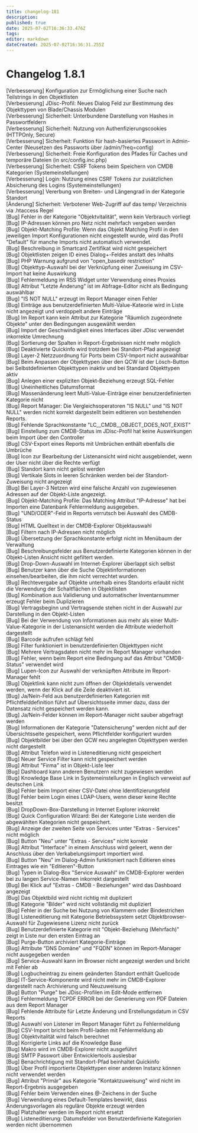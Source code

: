 ```yaml
---
title: changelog-181
description: 
published: true
date: 2025-07-02T16:36:33.476Z
tags: 
editor: markdown
dateCreated: 2025-07-02T16:36:31.255Z
---
```


# Changelog 1.8.1
<!-- cSpell:disable -->
<!-- markdownlint-disable MD052 -->
[Verbesserung]  Konfiguration zur Ermöglichung einer Suche nach Teilstrings in den Objektlisten<br>
[Verbesserung]  JDisc-Profil: Neues Dialog Feld zur Bestimmung des Objekttypen von Blade/Chassis Modulen<br>
[Verbesserung]  Sicherheit: Unterbundene Darstellung von Hashes in Passwortfeldern<br>
[Verbesserung]  Sicherheit: Nutzung von Authenfizierungscookies (HTTPOnly, Secure)<br>
[Verbesserung]  Sicherheit: Funktion für hash-basiertes Passwort in Admin-Center (Neusetzen des Passworts über /admin/?req=config)<br>
[Verbesserung]  Sicherheit: Freie Konfiguration des Pfades für Caches und temporäre Dateien (in src/config.inc.php)<br>
[Verbesserung]  Sicherheit: CSRF Tokens beim Speichern von CMDB Kategorien (Systemeinstellungen)<br>
[Verbesserung]  Login: Nutzung eines CSRF Tokens zur zusätzlichen Absicherung des Logins (Systemeinstellungen)<br>
[Verbesserung]  Vererbung von Breiten- und Längengrad in der Kategorie Standort<br>
[Änderung]      Sicherheit: Verbotener Web-Zugriff auf das temp/ Verzeichnis via .htaccess Regel<br>
[Bug]           Fehler in der Kategorie "Objektvitalität", wenn kein Verbrauch vorliegt<br>
[Bug]           IP-Adressen können pro Netz nicht mehrfach vergeben werden<br>
[Bug]           Objekt-Matching Profile: Wenn das Objekt Matching Profil in den jeweiligen Import Konfigurationen nicht eingestellt wurde, wird das Profil "Default" für manche Imports nicht automatisch verwendet.<br>
[Bug]           Beschreibung in Smartcard Zertifikat wird nicht gespeichert<br>
[Bug]           Objektlisten zeigen ID eines Dialog+-Feldes anstatt des Inhalts<br>
[Bug]           PHP Warnung aufgrund von "open_basedir restriction"<br>
[Bug]           Objekttyp-Auswahl bei der Verknüpfung einer Zuweisung im CSV-Import hat keine Auswirkung<br>
[Bug]           Fehlermeldung im RSS Widget unter Verwendung eines Proxies<br>
[Bug]           Attribut "Letzte Änderung" ist im Abfrage-Editor nicht als Bedingung auswählbar<br>
[Bug]           "IS NOT NULL" erzeugt im Report Manager einen Fehler<br>
[Bug]           Einträge aus benutzerdefinierten Multi-Value-Kateorie wird in Liste nicht angezeigt und verdoppelt andere Einträge<br>
[Bug]           Im Report kann kein Attribut zur Kategorie "Räumlich zugeordnete Objekte" unter den Bedingungen ausgewählt werden<br>
[Bug]           Import der Geschwindigkeit eines Interfaces über JDisc verwendet inkorrekte Umrechnung<br>
[Bug]           Sortierung der Spalten in Report-Ergebnissen nicht mehr möglich<br>
[Bug]           Deaktivierte Quickinfo wird trotzdem bei Standort-Pfad angezeigt<br>
[Bug]           Layer-2 Netzzuordnung für Ports beim CSV-Import nicht auswählbar<br>
[Bug]           Beim Anpassen der Objekttypen über den QCW ist der Lösch-Button bei Selbstdefinierten Objekttypen inaktiv und bei Standard Objekttypen aktiv<br>
[Bug]           Anlegen einer expliziten Objekt-Beziehung erzeugt SQL-Fehler<br>
[Bug]           Uneinheitliches Datumsformat<br>
[Bug]           Massenänderung leert Multi-Value-Einträge einer benutzerdefinierten Kategorie nicht<br>
[Bug]           Report Manager: Die Vergleichsoperatoren "IS NULL" und "IS NOT NULL" werden nicht korrekt dargestellt beim editieren von bestehenden Reports.<br>
[Bug]           Fehlende Sprachkonstante "LC__CMDB__OBJECT_DOES_NOT_EXIST"<br>
[Bug]           Einstellung zum CMDB-Status im JDisc-Profil hat keine Auswirkungen beim Import über den Controller<br>
[Bug]           CSV-Export eines Reports mit Umbrüchen enthält ebenfalls die Umbrüche<br>
[Bug]           Icon zur Bearbeitung der Listenansicht wird nicht ausgeblendet, wenn der User nicht über die Rechte verfügt<br>
[Bug]           Standort kann nicht gelöst werden<br>
[Bug]           Vertikale Slots in leeren Schränken werden bei der Standort-Zuweisung nicht angezeigt<br>
[Bug]           Bei Layer-3 Netzen wird eine falsche Anzahl von zugewiesenen Adressen auf der Objekt-Liste angezeigt.<br>
[Bug]           Objekt-Matching Profile: Das Matching Attribut "IP-Adresse" hat bei Importen eine Datenbank Fehlermeldung ausgegeben.<br>
[Bug]           "UND/ODER"-Feld in Reports verrutsch bei Auswahl des CMDB-Status<br>
[Bug]           HTML Quelltext in der CMDB-Explorer Objektauswahl<br>
[Bug]           Filtern nach IP-Adressen nicht möglich<br>
[Bug]           Übersetzung der Sprachkonstante erfolgt nicht im Menübaum der Verwaltung<br>
[Bug]           Beschreibungsfelder aus Benutzerdefinierte Kategorien können in der Objekt-Listen Ansicht nicht gefiltert werden.<br>
[Bug]           Drop-Down-Auswahl im Internet-Explorer überlappt sich selbst<br>
[Bug]           Benutzer kann über die Suche Objektinformationen einsehen/bearbeiten, die ihm nicht verrechtet wurden.<br>
[Bug]           Rechtevergabe auf Objekte unterhalb eines Standorts erlaubt nicht die Verwendung der Schaltflächen in Objektlisten<br>
[Bug]           Kombination aus Validierung und automatischer Inventarnummer erzeugt Fehler beim Duplizieren<br>
[Bug]           Vertragsbeginn und Vertragsende stehen nicht in der Auswahl zur Darstellung in den Objekt-Listen<br>
[Bug]           Bei der Verwendung von Informationen aus mehr als einer Multi-Value-Kategorie in der Listenansicht werden die Attribute wiederholt dargestellt<br>
[Bug]           Barcode aufrufen schlägt fehl<br>
[Bug]           Filter funktioniert in benutzerdefinierten Objekttypen nicht<br>
[Bug]           Mehrere Vertragsdaten nicht mehr im Report Manager vorhanden<br>
[Bug]           Fehler, wenn beim Report eine Bedingung auf das Attribut "CMDB-Status" verwendet wird<br>
[Bug]           Lupen-Icon zur Auswahl der verknüpften Attribute im Report-Manager fehlt<br>
[Bug]           Objektlink kann nicht zum öffnen der Objektdetails verwendet werden, wenn der Klick auf die Zeile deaktiviert ist.<br>
[Bug]           Ja/Nein-Feld aus benutzerdefinierten Kategorien mit Pflichtfelddefinition führt auf Übersichtsseite immer dazu, dass der Datensatz nicht gespeichert werden kann.<br>
[Bug]           Ja/Nein-Felder können im Report-Manager nicht sauber abgefragt werden<br>
[Bug]           Informationen der Kategorie "Datensicherung" werden nicht auf der Übersichtsseite gespeichert, wenn Pflichtfelder konfiguriert wurden<br>
[Bug]           Objektbilder bei über den QCW neu angelegten Objekttypen werden nicht dargestellt<br>
[Bug]           Attribut Telefon wird in Listeneditierung nicht gespeichert<br>
[Bug]           Neuer Service Filter kann nicht gespeichert werden<br>
[Bug]           Attribut "Firma" ist in Objekt-Liste leer<br>
[Bug]           Dashboard kann anderen Benutzern nicht zugewiesen werden<br>
[Bug]           Knowledge Base Link in Systemeinstellungen in Englisch verweist auf deutschen Link<br>
[Bug]           Fehler beim Import einer CSV-Datei ohne Identifizierungsfeld<br>
[Bug]           Fehler beim Login eines LDAP-Users, wenn dieser keine Rechte besitzt<br>
[Bug]           DropDown-Box-Darstellung in Internet Explorer inkorrekt<br>
[Bug]           Quick Configuration Wizard: Bei der Kategorie Liste werden die abgewählten Kategorien nicht gespeichert.<br>
[Bug]           Anzeige der zweiten Seite von Services unter "Extras - Services" nicht möglich<br>
[Bug]           Button "Neu" unter "Extras - Services" nicht korrekt<br>
[Bug]           Attribut "Interface" in einem Anschluss wird geleert, wenn der Anschluss über den Verkabelungsimport importiert wird.<br>
[Bug]           Button "Neu" im Dialog-Admin funktioniert nach Editieren eines Eintrages wie ein "Editieren"-Button<br>
[Bug]           Typen in Dialog-Box "Service Auswahl" im CMDB-Explorer werden bei zu langen Service-Namen inkorrekt dargestellt<br>
[Bug]           Bei Klick auf "Extras - CMDB - Beziehungen" wird das Dashboard angezeigt<br>
[Bug]           Das Objektbild wird nicht richtig mit dupliziert<br>
[Bug]           Kategorie "Bilder" wird nicht vollständig mit dupliziert<br>
[Bug]           Fehler in der Suche bei Nutzung von Klammern oder Bindestrichen<br>
[Bug]           Listeneditierung mit Kategorie Betriebssystem setzt Objektbrowser-Auswahl für Zugewiesene Lizenz nicht zurück<br>
[Bug]           Benutzerdefinierte Kategorie mit "Objekt-Beziehung (Mehrfach)" zeigt in Liste nur den ersten Eintrag an<br>
[Bug]           Purge-Button archiviert Kategorie-Einträge<br>
[Bug]           Attribute "DNS Domäne" und "FQDN" können im Report-Manager nicht ausgegeben werden<br>
[Bug]           Service-Auswahl kann im Browser nicht angezeigt werden und bricht mit Fehler ab<br>
[Bug]           Logbucheintrag zu einem geänderten Standort enthält Quellcode<br>
[Bug]           IT-Service-Komponente wird nicht mehr im CMDB-Explorer dargestellt nach Archivierung und Neuzuweisung<br>
[Bug]           Button "Purge" bei JDisc-Profilen im Edit-Mode entfernen<br>
[Bug]           Fehlermeldung TCPDF ERROR bei der Generierung von PDF Dateien aus dem Report Manager<br>
[Bug]           Fehlende Attribute für Letzte Änderung und Erstellungsdatum in CSV Reports<br>
[Bug]           Auswahl von Listener im Report Manager führt zu Fehlermeldung<br>
[Bug]           CSV-Import bricht beim Profil-laden mit Fehlermeldung ab<br>
[Bug]           Objektvitalität wird falsch berechnet<br>
[Bug]           Korrigierte Links auf die Knowledge Base<br>
[Bug]           Makro wird im CMDB-Explorer nicht ausgeführt<br>
[Bug]           SMTP Passwort über Entwicklertools auslesbar<br>
[Bug]           Benachrichtigung mit Standort-Pfad beinhaltet Quickinfo<br>
[Bug]           Über Profil importierte Objekttypen einer anderen Instanz können nicht verwendet werden<br>
[Bug]           Attribut "Primär" aus Kategorie "Kontaktzuweisung" wird nicht im Report-Ergebnis ausgegeben<br>
[Bug]           Fehler beim Verwenden eines @-Zeichens in der Suche<br>
[Bug]           Verwendung eines Default-Templates bewirkt, dass Änderungsvorlagen als reguläre Objekte erzeugt werden<br>
[Bug]           Platzhalter werden im Report nicht ersetzt<br>
[Bug]           Listeneditierung: Datumsfelder von Benutzerdefinierte Kategorien werden nicht übernommen<br>
